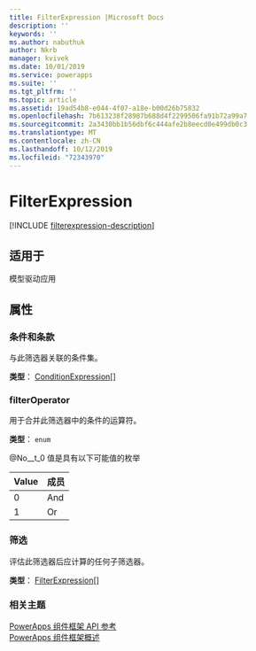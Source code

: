 ```yaml
---
title: FilterExpression |Microsoft Docs
description: ''
keywords: ''
ms.author: nabuthuk
author: Nkrb
manager: kvivek
ms.date: 10/01/2019
ms.service: powerapps
ms.suite: ''
ms.tgt_pltfrm: ''
ms.topic: article
ms.assetid: 19ad54b8-e044-4f07-a18e-b00d26b75832
ms.openlocfilehash: 7b613238f28987b688d4f2299506fa91b72a99a7
ms.sourcegitcommit: 2a3430bb1b56dbf6c444afe2b8eecd0e499db0c3
ms.translationtype: MT
ms.contentlocale: zh-CN
ms.lasthandoff: 10/12/2019
ms.locfileid: "72343970"
---
```

# <a name="filterexpression"></a>FilterExpression

[!INCLUDE [filterexpression-description](includes/filterexpression-description.md)]

## <a name="available-for"></a>适用于 

模型驱动应用

## <a name="properties"></a>属性

### <a name="conditions"></a>条件和条款

与此筛选器关联的条件集。

**类型**： [ConditionExpression](conditionexpression.md)[]

### <a name="filteroperator"></a>filterOperator

用于合并此筛选器中的条件的运算符。

**类型**： `enum`

@No__t_0 值是具有以下可能值的枚举

|Value|成员|
|--|--|
|0|And|
|1|Or|

### <a name="filters"></a>筛选

评估此筛选器后应计算的任何子筛选器。

**类型**： [FilterExpression](filterexpression.md)[]<br />

### <a name="related-topics"></a>相关主题

[PowerApps 组件框架 API 参考](../reference/index.md)<br/>
[PowerApps 组件框架概述](../overview.md)
